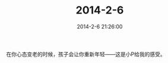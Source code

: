 ﻿---
title: 2014-2-6
date: 2014-2-6 21:26:00
tags:
categories: 爸爸
---
在你心态变老的时候，孩子会让你重新年轻——这是小P给我的感受。​